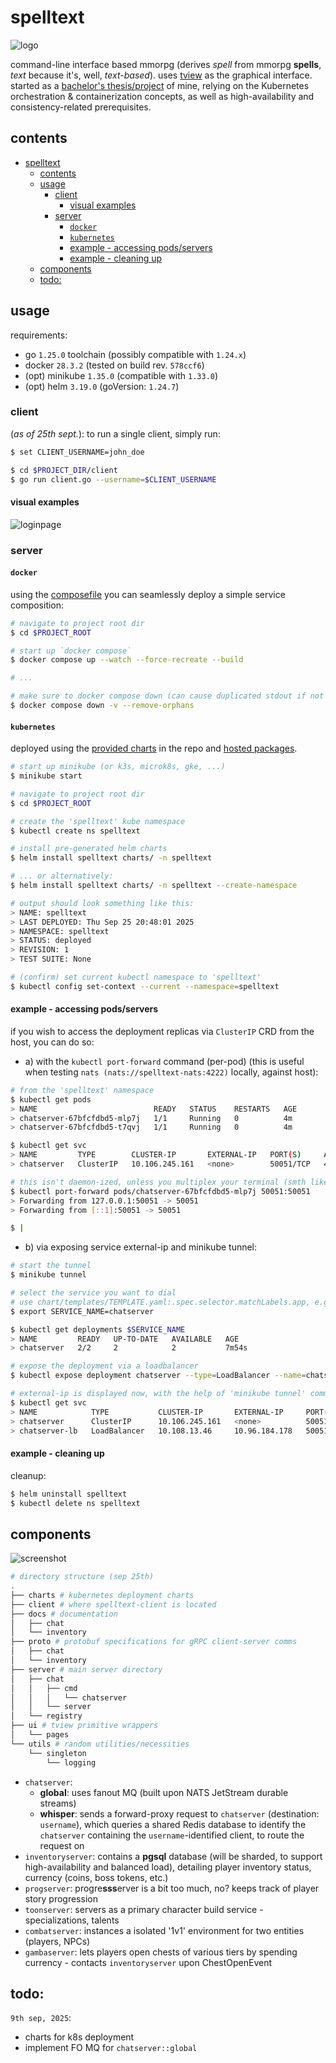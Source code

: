 # spelltext

![logo](./docs/spelltext_logo.png)

command-line interface based mmorpg (derives *spell* from mmorpg **spells**, *text* because it's, well, *text-based*). uses [tview](https://github.com/rivo/tview) as the graphical interface. started as a [bachelor's thesis/project](https://efee.etf.unibl.org/vector/zavrsni-radovi/2520) of mine, relying on the Kubernetes orchestration & containerization concepts, as well as high-availability and consistency-related prerequisites.

## contents
- [spelltext](#spelltext)
  - [contents](#contents)
  - [usage](#usage)
    - [client](#client)
      - [visual examples](#visual-examples)
    - [server](#server)
      - [`docker`](#docker)
      - [`kubernetes`](#kubernetes)
      - [example - accessing pods/servers](#example---accessing-podsservers)
      - [example - cleaning up](#example---cleaning-up)
  - [components](#components)
  - [todo:](#todo)
## usage
requirements:
- go `1.25.0` toolchain (possibly compatible with `1.24.x`)
- docker `28.3.2` (tested on build rev. `578ccf6`)
- (opt) minikube `1.35.0` (compatible with `1.33.0`)
- (opt) helm `3.19.0` (goVersion: `1.24.7`)

### client
(*as of 25th sept.*): to run a single client, simply run:
```sh
$ set CLIENT_USERNAME=john_doe

$ cd $PROJECT_DIR/client
$ go run client.go --username=$CLIENT_USERNAME
```

#### visual examples
![loginpage](./docs/page-login.png)

### server
#### `docker`
using the [composefile](./compose.yml) you can seamlessly deploy a simple service composition:
```sh
# navigate to project root dir
$ cd $PROJECT_ROOT

# start up `docker compose`
$ docker compose up --watch --force-recreate --build 

# ...

# make sure to docker compose down (can cause duplicated stdout if not done)
$ docker compose down -v --remove-orphans
```
  
#### `kubernetes`
deployed using the [provided charts](https://github.com/komadiina/spelltext/tree/main/chart) in the repo and [hosted packages](https://github.com/komadiina/spelltext/pkgs/container/spelltext%2Fchatserver).
```sh
# start up minikube (or k3s, microk8s, gke, ...)
$ minikube start

# navigate to project root dir
$ cd $PROJECT_ROOT

# create the 'spelltext' kube namespace
$ kubectl create ns spelltext

# install pre-generated helm charts
$ helm install spelltext charts/ -n spelltext

# ... or alternatively:
$ helm install spelltext charts/ -n spelltext --create-namespace

# output should look something like this:
> NAME: spelltext
> LAST DEPLOYED: Thu Sep 25 20:48:01 2025
> NAMESPACE: spelltext
> STATUS: deployed
> REVISION: 1
> TEST SUITE: None

# (confirm) set current kubectl namespace to 'spelltext'
$ kubectl config set-context --current --namespace=spelltext
```

#### example - accessing pods/servers
if you wish to access the deployment replicas via `ClusterIP` CRD from the host, you can do so:
- a) with the `kubectl port-forward` command (per-pod) (this is useful when testing `nats (nats://spelltext-nats:4222)` locally, against host):
```sh
# from the 'spelltext' namespace
$ kubectl get pods
> NAME                          READY   STATUS    RESTARTS   AGE
> chatserver-67bfcfdbd5-mlp7j   1/1     Running   0          4m
> chatserver-67bfcfdbd5-t7qvj   1/1     Running   0          4m

$ kubectl get svc
> NAME         TYPE        CLUSTER-IP       EXTERNAL-IP   PORT(S)     AGE
> chatserver   ClusterIP   10.106.245.161   <none>        50051/TCP   4m17s

# this isn't daemon-ized, unless you multiplex your terminal (smth like tmux)
$ kubectl port-forward pods/chatserver-67bfcfdbd5-mlp7j 50051:50051
> Forwarding from 127.0.0.1:50051 -> 50051
> Forwarding from [::1]:50051 -> 50051

$ |
```

- b) via exposing service external-ip and minikube tunnel:
```sh
# start the tunnel
$ minikube tunnel

# select the service you want to dial 
# use chart/templates/TEMPLATE.yaml:.spec.selector.matchLabels.app, e.g. 'chatserver'
$ export SERVICE_NAME=chatserver

$ kubectl get deployments $SERVICE_NAME
> NAME         READY   UP-TO-DATE   AVAILABLE   AGE
> chatserver   2/2     2            2           7m54s

# expose the deployment via a loadbalancer
$ kubectl expose deployment chatserver --type=LoadBalancer --name=chatserver-lb

# external-ip is displayed now, with the help of 'minikube tunnel' command
$ kubectl get svc
> NAME            TYPE           CLUSTER-IP       EXTERNAL-IP     PORT(S)           AGE
> chatserver      ClusterIP      10.106.245.161   <none>          50051/TCP         16m
> chatserver-lb   LoadBalancer   10.108.13.46     10.96.184.178   50051:32671/TCP   4m33s
```

#### example - cleaning up
cleanup:
```sh
$ helm uninstall spelltext
$ kubectl delete ns spelltext
```

## components

![screenshot](./docs/spelltext_diagram.jpg)

```bash
# directory structure (sep 25th)
.
├── charts # kubernetes deployment charts
├── client # where spelltext-client is located
├── docs # documentation
│   ├── chat
│   └── inventory
├── proto # protobuf specifications for gRPC client-server comms
│   ├── chat
│   └── inventory
├── server # main server directory
│   ├── chat
│   │   ├── cmd
│   │   │   └── chatserver
│   │   └── server
│   └── registry
├── ui # tview primitive wrappers
│   └── pages
└── utils # random utilities/necessities
    └── singleton
        └── logging
```

- `chatserver`:
  - **global**: uses fanout MQ (built upon NATS JetStream durable streams)
  - **whisper**: sends a forward-proxy request to `chatserver` (destination: `username`), which queries a shared Redis database to identify the `chatserver` containing the `username`-identified client, to route the request on
- `inventoryserver`: contains a **pgsql** database (will be sharded, to support high-availability and balanced load), detailing player inventory status, currency (coins, boss tokens, etc.)
- `progserver`: progre**sss**erver is a bit too much, no? keeps track of player story progression
- `toonserver`: servers as a primary character build service - specializations, talents
- `combatserver`: instances a isolated '1v1' environment for two entities (players, NPCs)
- `gambaserver`: lets players open chests of various tiers by spending currency - contacts `inventoryserver` upon ChestOpenEvent 

## todo:
`9th sep, 2025`:
- charts for k8s deployment
- implement FO MQ for `chatserver::global`